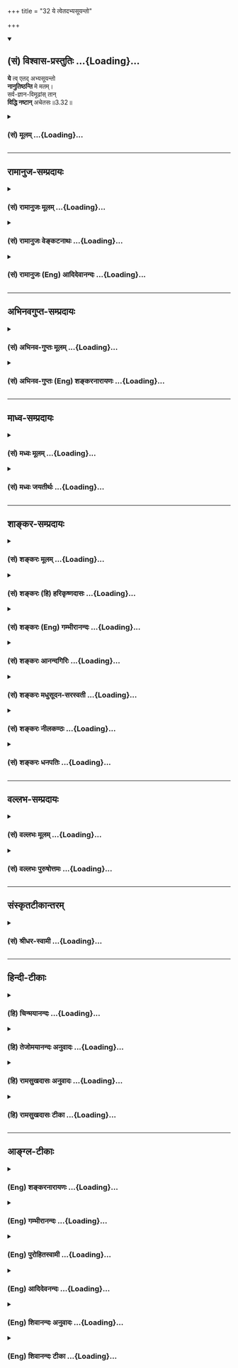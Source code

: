 +++
title = "32 ये त्वेतदभ्यसूयन्तो"

+++
<div class="js_include" newlevelforh1="2" title="(सं) विश्वास-प्रस्तुतिः" unfilled url="/mahAbhAratam/shlokashaH/06-bhIShma-parva/03-bhagavad-gItA-parva/saMskRtam/vishvAsa-prastutiH/03_karma-yogaH/32_ye_tvetadabhyasUy.md">
<details open><summary><h2>(सं) विश्वास-प्रस्तुतिः ...{Loading}...</h2></summary>

**ये** त्व् एतद् अभ्यसूयन्तो  
**नानुतिष्ठन्ति** मे मतम्।  
सर्व-ज्ञान-विमूढांस् तान्  
**विद्धि नष्टान्** अचेतसः॥3.32॥
</details>
</div>
<div class="js_include collapsed" newlevelforh1="3" title="(सं) मूलम्" unfilled url="/mahAbhAratam/shlokashaH/06-bhIShma-parva/03-bhagavad-gItA-parva/saMskRtam/mUlam/03_karma-yogaH/32_ye_tvetadabhyasUy.md">
<details><summary><h3>(सं) मूलम् ...{Loading}...</h3></summary>

ये त्वेतदभ्यसूयन्तो नानुतिष्ठन्ति मे मतम्।  
सर्वज्ञानविमूढांस्तान्विद्धि नष्टानचेतसः।।3.32।।
</details>
</div>


_________________
## रामानुज-सम्प्रदायः
<div class="js_include collapsed" newlevelforh1="3" title="(सं) रामानुजः मूलम्" unfilled url="/mahAbhAratam/shlokashaH/06-bhIShma-parva/03-bhagavad-gItA-parva/saMskRtam/rAmAnujaH/mUlam/03_karma-yogaH/32_ye_tvetadabhyasUy.md">
<details><summary><h3>(सं) रामानुजः मूलम् ...{Loading}...</h3></summary>

।।3.32।।**ये तु एतत्** सर्वम् आत्मवस्तु मच्छरीरतया मदाधारं मच्छेषभूतं
मदेकप्रवर्त्त्यम् इति **मे मतं न अनुतिष्ठन्ति** न एवम् अनुसन्धाय सर्वाणि
कर्माणि कुर्वते ये च न श्रद्दधते ये च अभ्यसूयन्तो वर्तन्ते **तान्**
सर्वेषु ज्ञानेषु विशेषेण मूढान् तत एव **नष्टान् अचेतसो विद्धि।**
चेतःकार्यं हि वस्तुयाथात्म्यनिश्चयः तदभावाद् अचेतसः विपरीतज्ञानाः
सर्वत्र विमूढाश्च। एवं प्रकृतिसंसर्गिणः तद्गुणोद्रेककृतं कर्तृत्वं तच्च
परमपुरुषायत्तम् इति अनुसन्धाय कर्मयोगयोग्येन ज्ञानयोगयोग्येन च
कर्मयोगस्य सुशकत्वाद् अप्रमादत्वाद् अन्तर्गतात्मज्ञानतया निरपेक्षत्वाद्
इतरस्य दुःशकत्वात् सप्रमादत्वात् शरीरधारणाद्यर्थतया कर्मापेक्षत्वात्
कर्मयोग एव कर्तव्यः। व्यपदेश्यस्य तु विशेषतः स एव कर्तव्य इति च उक्तम्।
अतः परम् अध्यायशेषेण ज्ञानयोगस्य दुःशकतया सप्रमादता उच्यते

</details>
</div>
<div class="js_include collapsed" newlevelforh1="3" title="(सं) रामानुजः वेङ्कटनाथः" unfilled url="/mahAbhAratam/shlokashaH/06-bhIShma-parva/03-bhagavad-gItA-parva/saMskRtam/rAmAnujaH/venkaTanAthaH/03_karma-yogaH/32_ye_tvetadabhyasUy.md">
<details><summary><h3>(सं) रामानुजः वेङ्कटनाथः ...{Loading}...</h3></summary>

  
  
।।3.32।। व्यतिरेकनिन्दयाऽप्युक्तार्थप्राशस्त्यातिरेक उच्यत
इत्यभिप्रायेणाह भगवदिति।
पूर्वोक्तव्यतिरेकरूपत्वादभ्यसूयोक्तिरश्रद्धोपलक्षणतयेत्यभिप्रायेणअश्रद्दधानानामित्याद्युक्तम्।
आधेयं शेषभूतं विधेयमपि हि शरीरमित्यभिप्रायेणमदाधारमित्यादिपदत्रयम्
स्वरूपस्थितिप्रवृत्तितादधीन्यपरं च। परबुद्धिवृत्तिविशेषरूपं मतं
कथमनुष्ठेयमननुष्ठेयं वा सिद्धवस्तुनि च कथमनुष्ठानं
इत्यत्राभिप्रेताध्याहारेणाह नैवमनुसन्धायेति। सर्वेषु ज्ञानेषु विशेषेण
मूढान् इति यथावस्थितात्मस्वरूपानभिज्ञतयाअहं मम इत्यादिषु सर्वेषु
ज्ञानेषु ज्ञातव्यवस्तूनां यथावस्थितस्वरूपप्रकारानभिज्ञानित्यर्थः।
नष्टानिति पुरुषार्थातियोग्यानित्यर्थः। किं तत्त्वज्ञानरहितस्यान्तःकरणमपि
नास्ति इत्यत्राह चेतःकार्यमिति। कार्यादर्शनात् कारणं नास्तीत्युपचर्यत
इति भावः। फलितमाह विपरीतज्ञानाः सर्वत्र विमूढाश्चेति।  
  

</details>
</div>
<div class="js_include collapsed" newlevelforh1="3" title="(सं) रामानुजः (Eng) आदिदेवानन्दः" unfilled url="/mahAbhAratam/shlokashaH/06-bhIShma-parva/03-bhagavad-gItA-parva/saMskRtam/rAmAnujaH/english/AdidevAnandaH/03_karma-yogaH/32_ye_tvetadabhyasUy.md">
<details><summary><h3>(सं) रामानुजः (Eng) आदिदेवानन्दः ...{Loading}...</h3></summary>

3.32 But those who do not follow this view of Mine, namely, that the self has Me for Its support, is subservient to Me and is actuated by Me only, i.e., those who do not perform all acts contemplating in this way as also those who have no faith in the meaning of the Sastras and calumniate them - know them to be extremely deluded and devoid of reasoning and knowledge and conseently completely lost. For, the function of the mind is the determination of the real nature of things,
and in its absence, those mentioned above are devoid of reason, and therefore apostates in knowledge and extremely deluded in all ways. For one united with the Prakrti (body), the sense of agency results from the preponderance of the Gunas of Prakrti. But this agency really rests with the Supreme Person. Contemplating thus, Karma Yoga alone should be practised by both - those who are competent for Karma Yoga only and those who are competent for Jnana Yoga. The implied superiority of Karma Yoga has the following justifications; it is easy to perform, free from
liability to lapse, and independent of anything else; it comprises the
knowledge of the self also within its scope. On the other hand Jnana
Yoga is difficult to practise, is not free from the liability to lapse,
leaves one dependent on actions for the sustenance of the body etc. And
for a distinguished perosn, this (i.e., Karma Yoga) is especially what
ought to be practised. Next, till the end of this chapter, it is
explained how Jnana Yoga, being difficult, is liable to lead to lapses.

</details>
</div>


_________________
## अभिनवगुप्त-सम्प्रदायः
<div class="js_include collapsed" newlevelforh1="3" title="(सं) अभिनव-गुप्तः मूलम्" unfilled url="/mahAbhAratam/shlokashaH/06-bhIShma-parva/03-bhagavad-gItA-parva/saMskRtam/abhinava-guptaH/mUlam/03_karma-yogaH/32_ye_tvetadabhyasUy.md">
<details><summary><h3>(सं) अभिनव-गुप्तः मूलम् ...{Loading}...</h3></summary>

।।3.31 3.32।। ये म इति। ये त्वेतदिति। एतच्च मतमाश्रित्य यः कश्चित्
यत्किंचित् करोति तत्तस्य न बन्धकम्। एतस्मिंस्तु ज्ञाने ये न श्रद्धालवः (
श्रद्धालवाः) ते विनष्टाः अविरतं जन्ममरणादि +++(S omitsआदि)+++
भयभावितत्त्वात्।

</details>
</div>
<div class="js_include collapsed" newlevelforh1="3" title="(सं) अभिनव-गुप्तः (Eng) शङ्करनारायणः" unfilled url="/mahAbhAratam/shlokashaH/06-bhIShma-parva/03-bhagavad-gItA-parva/saMskRtam/abhinava-guptaH/english/shankaranArAyaNaH/03_karma-yogaH/32_ye_tvetadabhyasUy.md">
<details><summary><h3>(सं) अभिनव-गुप्तः (Eng) शङ्करनारायणः ...{Loading}...</h3></summary>

3.31-32 Ye Me etc. Ye tvetat etc. Taking shelter in this doctrine
whosoever performs any action, it does not bind him. On the other hand
those, who have no faith is this knowledge, are lost totally; for, they
are constantly socked in the fear of birth, death etc.

</details>
</div>


_________________
## माध्व-सम्प्रदायः
<div class="js_include collapsed" newlevelforh1="3" title="(सं) मध्वः मूलम्" unfilled url="/mahAbhAratam/shlokashaH/06-bhIShma-parva/03-bhagavad-gItA-parva/saMskRtam/madhvaH/mUlam/03_karma-yogaH/32_ye_tvetadabhyasUy.md">
<details><summary><h3>(सं) मध्वः मूलम् ...{Loading}...</h3></summary>

।।3.31 3.32।। फलमाह ये म इति। ये त्वेवं निवृत्तकर्मिणस्तेऽपि मुच्यन्ते
ज्ञानद्वारा किम्वपरोक्षज्ञानिनः न तु साधनान्तरमुच्यते। निवृत्तादीनि
कर्माणि ह्यपरोक्षेशदृष्टये। अपरोक्षेशदृष्टिस्तु मुक्तौ किञ्चिन्न
मार्गते। सर्वं तदन्तराऽधाय मुक्तये साधनं भवेत्। न किञ्चिदन्तराधाय
निर्वाणायापरोक्षदृक् इति ह्युक्तं नारायणाष्टाक्षरकल्पे। अत एव
समुच्चयनिमयो निराकृतः।

</details>
</div>
<div class="js_include collapsed" newlevelforh1="3" title="(सं) मध्वः जयतीर्थः" unfilled url="/mahAbhAratam/shlokashaH/06-bhIShma-parva/03-bhagavad-gItA-parva/saMskRtam/madhvaH/jayatIrthaH/03_karma-yogaH/32_ye_tvetadabhyasUy.md">
<details><summary><h3>(सं) मध्वः जयतीर्थः ...{Loading}...</h3></summary>

।।3.31 3.32।। अन्यथाप्रतीतिं निराकर्तुं तावदुत्तरश्लोकद्वयप्रतिपाद्यमाह
**फल**मिति। केचिद्विद्वांसः कुर्वन्तीत्येतावता मया कार्यं न वा
इत्याशङ्क्य स्वोक्तकरणाकरणयोः फलमाहेत्यर्थः। मुच्यन्ते तेऽपि कर्मभिः
इत्यपिशब्देन ज्ञानमिव निवृत्तं कर्मापि मोक्षसाधनमुच्यते इत्यन्यथा
प्रतीतिनिरासाय व्याचष्टे **ये त्वि**ति। कैमुत्यद्योतनार्थोऽपिशब्दो न
समुच्चयार्थ इत्यर्थः। प्रासङ्गिकं चैतत्। समुच्चये यद्यपिशब्दः स च द्वेधा
ज्ञानमिव कर्मापि पृथक्साधनं ज्ञानकर्मसमुच्चय एवेति। तत्राद्यपक्षं
निराकरोति **न त्वि**ति। निष्कामत्वादिनाऽनुष्ठितानि यज्ञादीनि निवृत्तानि।
आदिपदेन नित्यनैमित्तिकानां ग्रहणम्। अपरोक्षा च सा ईशदृष्टिश्च तादर्थ्ये
चतुर्थी। मुक्तौ मुक्तिसाधने किञ्चित्सहकारि कर्मापि मुक्तिसाधनमुच्यत
इत्यत उक्तंसर्वमिति। तत्सर्वं निवृत्तादिकम्। अन्तरा मध्ये। ज्ञानमाधाय।
मुक्तये मुक्तेः। अहल्यायै जारेति यथा। साक्षात् साधनत्वेन श्रुतमपि कर्म
यथा व्यवहितं जातं किमपि ज्ञानं तथा नेत्युक्तम् **न किञ्चिदि**ति।
द्वितीयमपि प्रकारमतिदेशेन निराचष्टे **अत एवे**ति। अपरोक्षेशदृष्टिस्तु
मुक्तौ किञ्चिन्न मार्गते इत्युक्तत्वादेवेत्यर्थः।

</details>
</div>


_________________
## शाङ्कर-सम्प्रदायः
<div class="js_include collapsed" newlevelforh1="3" title="(सं) शङ्करः मूलम्" unfilled url="/mahAbhAratam/shlokashaH/06-bhIShma-parva/03-bhagavad-gItA-parva/saMskRtam/shankaraH/mUlam/03_karma-yogaH/32_ye_tvetadabhyasUy.md">
<details><summary><h3>(सं) शङ्करः मूलम् ...{Loading}...</h3></summary>

।।3.32।। **ये तु** तद्विपरीताः **एतत्** मम मतम् **अभ्यसूयन्तः निन्दन्तः
न अनुतिष्ठन्ति** नानुवर्तन्ते **मे मतम्** सर्वेषु ज्ञानेषु विविधं मूढाः
ते। **सर्वज्ञानविमूढान् तान् विद्धि** जानीहि **नष्टान्** नाशं गतान्
**अचेतसः** अविवेकिनः।। कस्मात् पुनः कारणात् त्वदीयं मतं नानुतिष्ठन्ति
परधर्मान् अनुतिष्ठन्ति स्वधर्मं च नानुवर्तन्ते त्वत्प्रतिकूलाः कथं न
बिभ्यति त्वच्छासनातिक्रमदोषात् तत्राह

</details>
</div>
<div class="js_include collapsed" newlevelforh1="3" title="(सं) शङ्करः (हि) हरिकृष्णदासः" unfilled url="/mahAbhAratam/shlokashaH/06-bhIShma-parva/03-bhagavad-gItA-parva/saMskRtam/shankaraH/hindI/harikRShNadAsaH/03_karma-yogaH/32_ye_tvetadabhyasUy.md">
<details><summary><h3>(सं) शङ्करः (हि) हरिकृष्णदासः ...{Loading}...</h3></summary>

।।3.32।। परंतु जो उनसे विपरीत हैं मेरे इस मतको निन्दा करते हुए इस मेरे
मतके अनुसार आचरण नहीं करते वे समस्त ज्ञानोंमें अनेक प्रकारसे मूढ़ हैं।
सब ज्ञानोंमें मोहित हुए उन अविवेकियोंको तो तू नाशको प्राप्त हुए ही जान।

</details>
</div>
<div class="js_include collapsed" newlevelforh1="3" title="(सं) शङ्करः (Eng) गम्भीरानन्दः" unfilled url="/mahAbhAratam/shlokashaH/06-bhIShma-parva/03-bhagavad-gItA-parva/saMskRtam/shankaraH/english/gambhIrAnandaH/03_karma-yogaH/32_ye_tvetadabhyasUy.md">
<details><summary><h3>(सं) शङ्करः (Eng) गम्भीरानन्दः ...{Loading}...</h3></summary>

3.32 Tu, but; ye, those who are the opposite of them (the former); who
abhyasuyantah, decrying; etat, this instruction of Mine; na, do not;
anutisthanti, follow; me, My; matam, teaching, they are deluded in
various ways with respect to all knowledge. Viddhi, know; tan, them;
sarva-jnana-vimudhan, who are deluded about off knowledge; acetasah, who
are devoid of discrimination; nastan, to have gone to ruin. 'For what
reason, again, do they not follow your teachings, perform duties that
are not theirs and not follow their own duties; How is it that by
remaining opposed to You, they do not fear the evil which will arise
from transgressing Your ;ndments; As to that, the Lord says:

</details>
</div>
<div class="js_include collapsed" newlevelforh1="3" title="(सं) शङ्करः आनन्दगिरिः" unfilled url="/mahAbhAratam/shlokashaH/06-bhIShma-parva/03-bhagavad-gItA-parva/saMskRtam/shankaraH/AnandagiriH/03_karma-yogaH/32_ye_tvetadabhyasUy.md">
<details><summary><h3>(सं) शङ्करः आनन्दगिरिः ...{Loading}...</h3></summary>

।।3.32।। भगवन्मताननुवर्तिनां प्रत्यवायित्वं प्रत्याययति **ये त्विति।**
तद्विपरीतत्वं भगवन्मतानुवर्तिभ्यो वैपरीत्यंतदेव दर्शयति
**एतदित्यादिना।** अभ्यसूयन्तस्तत्रासन्तमपि दोषमुद्भावयन्त इत्यर्थः।
सर्वज्ञानानि सगुणनिर्गुणविषयाणि। प्रमाणप्रमेयप्रयोजनविभागतो विविधत्वम्।

</details>
</div>
<div class="js_include collapsed" newlevelforh1="3" title="(सं) शङ्करः मधुसूदन-सरस्वती" unfilled url="/mahAbhAratam/shlokashaH/06-bhIShma-parva/03-bhagavad-gItA-parva/saMskRtam/shankaraH/madhusUdana-sarasvatI/03_karma-yogaH/32_ye_tvetadabhyasUy.md">
<details><summary><h3>(सं) शङ्करः मधुसूदन-सरस्वती ...{Loading}...</h3></summary>

।।3.32।। एवमन्वये गुणमुक्त्वा व्यतिरेके दोषमाह तुशब्दः
श्रद्धावद्वैधर्म्यमश्रद्धां सूचयति। तेन ये नास्तिक्यादश्रद्दधाना
अभ्यसूयन्तो दोषमुद्भावयन्तः एतन्मम मतं नानुवर्तन्ते तानचेतसो
दुष्टचित्तान् अतएव सर्वज्ञानविमूढान् सर्वत्र कर्मणि ब्रह्मणि सगुणे
निर्गुणे च यज्ज्ञानं तत्र विविधं प्रमाणतः प्रमेयतः प्रयोजनतश्च मूढान्
सर्वप्रकारेणायोग्यान्नष्टान् सर्वपुरुषार्थभ्रष्टान्विद्धि जानीहि।

</details>
</div>
<div class="js_include collapsed" newlevelforh1="3" title="(सं) शङ्करः नीलकण्ठः" unfilled url="/mahAbhAratam/shlokashaH/06-bhIShma-parva/03-bhagavad-gItA-parva/saMskRtam/shankaraH/nIlakaNThaH/03_karma-yogaH/32_ye_tvetadabhyasUy.md">
<details><summary><h3>(सं) शङ्करः नीलकण्ठः ...{Loading}...</h3></summary>

।।3.32।। विपक्षे दोषमाह **येत्विति।** सर्वशब्द ईश्वरवाची। सर्वं समाप्नोषि
ततोऽसि सर्वः इति निर्वचनात्। तस्य ज्ञाने विषये विशेषेण
मूढान्पारोक्ष्येणापि ते ईश्वरमजानन्तो देहमात्रनिष्ठास्तान्
नष्टान्स्वर्गापवर्गभ्रष्टान् अचेतसः विवेकशून्यान्।

</details>
</div>
<div class="js_include collapsed" newlevelforh1="3" title="(सं) शङ्करः धनपतिः" unfilled url="/mahAbhAratam/shlokashaH/06-bhIShma-parva/03-bhagavad-gItA-parva/saMskRtam/shankaraH/dhanapatiH/03_karma-yogaH/32_ye_tvetadabhyasUy.md">
<details><summary><h3>(सं) शङ्करः धनपतिः ...{Loading}...</h3></summary>

।।3.32।। येतु तद्विपरीताः श्रद्धाहीना एतन्मम मतमभ्यसूयन्तः गुणेऽपि
दोषमारोप्य निन्दन्तः नानुतिष्ठन्ति तान् कर्मज्ञाने सगुणज्ञाने
निर्गुणज्ञाने चेति सर्वेषु ज्ञानेषु विविधप्रमाणप्रमेयप्रयोजनविभागे
मूढान् सर्वप्रकारेणायोग्यान् अचेतसोऽविवेकिनो दुष्टचेतसो नष्टान्
सर्वपुरुषार्थेभ्यो भ्रष्टान् विद्धि। सर्वशब्द ईश्वरवाचीसर्वं समाप्नोषि
ततोऽसि सर्वः इति निर्वचनात्। तस्य ज्ञाने इति व्याख्यानं तुक्तव्याख्याने
ईश्वरज्ञानस्यान्तर्भावात् व्यर्थमेव लोकप्रसिद्धित्याग इत्यत उपेक्ष्यम्।

</details>
</div>


_________________
## वल्लभ-सम्प्रदायः
<div class="js_include collapsed" newlevelforh1="3" title="(सं) वल्लभः मूलम्" unfilled url="/mahAbhAratam/shlokashaH/06-bhIShma-parva/03-bhagavad-gItA-parva/saMskRtam/vallabhaH/mUlam/03_karma-yogaH/32_ye_tvetadabhyasUy.md">
<details><summary><h3>(सं) वल्लभः मूलम् ...{Loading}...</h3></summary>

।।3.32।। विपक्षे दोषमाह ये त्विति।

</details>
</div>
<div class="js_include collapsed" newlevelforh1="3" title="(सं) वल्लभः पुरुषोत्तमः" unfilled url="/mahAbhAratam/shlokashaH/06-bhIShma-parva/03-bhagavad-gItA-parva/saMskRtam/vallabhaH/puruShottamaH/03_karma-yogaH/32_ye_tvetadabhyasUy.md">
<details><summary><h3>(सं) वल्लभः पुरुषोत्तमः ...{Loading}...</h3></summary>

  
  
।।3.32।। ये मदाज्ञारूपत्वं विहाय कर्मैव फलसाधकं फलरूपमिति ज्ञात्वा
कुर्वन्ति ते नश्यन्तीत्याहुः ये त्वेतदिति। ये तु एतन्मम मतमभ्यसूयन्तः
कौटिल्येन जानन्तो नानुतिष्ठन्ति तान् सर्वज्ञानविमूढान् अचेतसः
शून्यहृदयान् नष्टान् नाशं प्राप्तान् विद्धि जानीहि। मदाज्ञातिरेकं
कर्मकर्त्तारो नश्यन्तीति भावः।  
  

</details>
</div>


_________________
## संस्कृतटीकान्तरम्
<div class="js_include collapsed" newlevelforh1="3" title="(सं) श्रीधर-स्वामी" unfilled url="/mahAbhAratam/shlokashaH/06-bhIShma-parva/03-bhagavad-gItA-parva/saMskRtam/shrIdhara-svAmI/03_karma-yogaH/32_ye_tvetadabhyasUy.md">
<details><summary><h3>(सं) श्रीधर-स्वामी ...{Loading}...</h3></summary>

।।3.32।। विपक्षे दोषमाह **येत्विति।** ये तु मे मतमीश्वरार्थं कर्म
कर्तव्यमित्यनुशासनमभ्यसूयन्तो द्विषन्तो नानुतिष्ठन्ति तानचेतसो
विवेकशून्यानतएव सर्वस्मिन्कर्मणि ब्रह्मविषये च यज्ज्ञानं तत्र
विमूढान्नष्टान्विद्धि।

</details>
</div>


_________________
## हिन्दी-टीकाः
<div class="js_include collapsed" newlevelforh1="3" title="(हि) चिन्मयानन्दः" unfilled url="/mahAbhAratam/shlokashaH/06-bhIShma-parva/03-bhagavad-gItA-parva/hindI/chinmayAnandaH/03_karma-yogaH/32_ye_tvetadabhyasUy.md">
<details><summary><h3>(हि) चिन्मयानन्दः ...{Loading}...</h3></summary>

।।3.32।। भगवान् के उपदेश में दोष देखकर उसका पालन न करने से मनुष्य और भी
अधिक मोहित हुआ अपनी ही हानि कर लेगा। जीवन के मार्ग को भली प्रकार समझ लेने
पर ही मनुष्य को कर्ममय जीवन जीने के लिये उत्साहित किया जा सकता है। यदि
मनुष्य पहले से किसी सिद्धांत की ही निन्दा में प्रवृत्त हो जाता है तो उस
सिद्धांत के अनुरूप जीवन यापन की कोई सम्भावना ही नहीं रह जाती। कर्मयोग
जीवन यापन का एक मार्ग है और उसके कल्याणकारी फल को प्राप्त करने के लिये
हमें तदनुसार ही जीवन जीना होगा। अहंकार और स्वार्थ को त्यागकर कर्म करना ही
आदर्श जीवन है जिसके द्वारा मनुष्य को नित्य और महान् उपलब्धियां प्राप्त
हो सकती हैं। ऐसे जीवन का त्याग करने का अर्थ है अविवेक को निमन्त्रण देना
और अन्त में स्वयं का नाश कराना। बुद्धि के कारण ही मनुष्य को प्राणि जगत्
में सर्वोच्च स्थान प्राप्त है। बुद्धि में स्थित आत्मानात्मविवेक सत्य और
मिथ्या का विवेक करने की क्षमता का सदुपयोग ही आत्मविकास का एकमात्र उपाय
है। विवेक के नष्ट होने पर वह पशु के समान मन की प्रवृत्तियों के अनुसार
व्यवहार करने लगता है तथा मनुष्य जीवन के परम पुरुषार्थ को प्राप्त नहीं कर
पाता। यही उसका विनाश है। क्या कारण है कि लोग इस उपदेशानुसार कर्तव्य पालन
नहीं करते भगवान् के उपदेश का उल्लंघन करने में उन्हें भय क्यों नहीं लगता
इसका उत्तर है

</details>
</div>
<div class="js_include collapsed" newlevelforh1="3" title="(हि) तेजोमयानन्दः अनुवादः" unfilled url="/mahAbhAratam/shlokashaH/06-bhIShma-parva/03-bhagavad-gItA-parva/hindI/tejomayAnandaH/anuvAdaH/03_karma-yogaH/32_ye_tvetadabhyasUy.md">
<details><summary><h3>(हि) तेजोमयानन्दः अनुवादः ...{Loading}...</h3></summary>

।।3.32।। परन्तु जो दोष दृष्टि वाले मूढ़ लोग इस मेरे मत का पालन नहीं
करते, उन सब ज्ञानों में मोहित चित्तवालों को नष्ट हुये ही तुम समझो।।

</details>
</div>
<div class="js_include collapsed" newlevelforh1="3" title="(हि) रामसुखदासः अनुवादः" unfilled url="/mahAbhAratam/shlokashaH/06-bhIShma-parva/03-bhagavad-gItA-parva/hindI/rAmasukhadAsaH/anuvAdaH/03_karma-yogaH/32_ye_tvetadabhyasUy.md">
<details><summary><h3>(हि) रामसुखदासः अनुवादः ...{Loading}...</h3></summary>

।।3.32।। परन्तु जो मनुष्य मेरे इस मतमें दोष-दृष्टि करते हुए इसका
अनुष्ठान नहीं करते, उन सम्पूर्ण ज्ञानोंमें मोहित और अविवेकी मनुष्योंको
नष्ट हुए ही समझो।

</details>
</div>
<div class="js_include collapsed" newlevelforh1="3" title="(हि) रामसुखदासः टीका" unfilled url="/mahAbhAratam/shlokashaH/06-bhIShma-parva/03-bhagavad-gItA-parva/hindI/rAmasukhadAsaH/TIkA/03_karma-yogaH/32_ye_tvetadabhyasUy.md">
<details><summary><h3>(हि) रामसुखदासः टीका ...{Loading}...</h3></summary>

3.32।।***व्याख्या--*'ये त्वेतदभ्यसूयन्तो नानुतिष्ठन्ति मे
मतम्'--**तीसवें श्लोकमें वर्णित सिद्धान्तके अनुसार चलनेवालोंके लाभका
वर्णन इकतीसवें श्लोकमें करनेके बाद इस सिद्धान्तके अनुसार न चलनेवालोंकी
पृथक्ता करने-हेतु यहाँ **'तु'** पदका प्रयोग हुआ है। जैसे संसारमें सभी
स्वार्थी मनुष्य चाहते हैं कि हमें ही सब पदार्थ मिलें, हमें ही लाभ हो,
ऐसे ही भगवान् भी चाहते हैं कि समस्त कर्मोंको मेरे ही अर्पण किया जाय,
मेरेको ही स्वामी माना जाय-- इस प्रकार मानना 'भगवान्' पर दोषारोपण करना
है। कामनाके बिना संसारका कार्य कैसे चलेगा; ममताका सर्वथा त्याग तो हो ही
नहीं सकता; राग-द्वेषादि विकारोंसे रहित होना असम्भव है-- इस प्रकार मानना
भगवान्के 'मत' पर दोषारोपण करना है। भोग और संग्रहकी इच्छावाले जो मनुष्य
शरीरादि पदार्थोंको अपने और अपने लिये मानते हैं और समस्त कर्म अपने लिये
ही करते हैं, वे भगवान्के मतके अनुसार नहीं चलते।

</details>
</div>


_________________
## आङ्ग्ल-टीकाः
<div class="js_include collapsed" newlevelforh1="3" title="(Eng) शङ्करनारायणः" unfilled url="/mahAbhAratam/shlokashaH/06-bhIShma-parva/03-bhagavad-gItA-parva/english/shankaranArAyaNaH/03_karma-yogaH/32_ye_tvetadabhyasUy.md">
<details><summary><h3>(Eng) शङ्करनारायणः ...{Loading}...</h3></summary>

3.32. But those who, finding fault, do not follow this doctrine of Mine-be sure that these men to be highly deluded in all \[branches of\]
knowledge and to be lost and brainless.

</details>
</div>
<div class="js_include collapsed" newlevelforh1="3" title="(Eng) गम्भीरानन्दः" unfilled url="/mahAbhAratam/shlokashaH/06-bhIShma-parva/03-bhagavad-gItA-parva/english/gambhIrAnandaH/03_karma-yogaH/32_ye_tvetadabhyasUy.md">
<details><summary><h3>(Eng) गम्भीरानन्दः ...{Loading}...</h3></summary>

3.32 But those who, decaying \[Finding fault where there is none.\]
this, do not follow My teaching, know them-who are deluded about all knoweldge \[Knowledge concerning the alified and the un-alified Brahman.\] and who are devoid of discrimination-to have gone to ruin.

</details>
</div>
<div class="js_include collapsed" newlevelforh1="3" title="(Eng) पुरोहितस्वामी" unfilled url="/mahAbhAratam/shlokashaH/06-bhIShma-parva/03-bhagavad-gItA-parva/english/purohitasvAmI/03_karma-yogaH/32_ye_tvetadabhyasUy.md">
<details><summary><h3>(Eng) पुरोहितस्वामी ...{Loading}...</h3></summary>

3.32 But they who ridicule My word and do not keep it, are ignorant,
devoid of wisdom and blind. They seek but their own destruction.

</details>
</div>
<div class="js_include collapsed" newlevelforh1="3" title="(Eng) आदिदेवनन्दः" unfilled url="/mahAbhAratam/shlokashaH/06-bhIShma-parva/03-bhagavad-gItA-parva/english/AdidevanandaH/03_karma-yogaH/32_ye_tvetadabhyasUy.md">
<details><summary><h3>(Eng) आदिदेवनन्दः ...{Loading}...</h3></summary>

3.32 But those who calumniate it, and those who do not practise this teaching of Mine - know them to be absolutely senseless and devoid of all knowledge, and therefore lost.

</details>
</div>
<div class="js_include collapsed" newlevelforh1="3" title="(Eng) शिवानन्दः अनुवादः" unfilled url="/mahAbhAratam/shlokashaH/06-bhIShma-parva/03-bhagavad-gItA-parva/english/shivAnandaH/anuvAdaH/03_karma-yogaH/32_ye_tvetadabhyasUy.md">
<details><summary><h3>(Eng) शिवानन्दः अनुवादः ...{Loading}...</h3></summary>

3.32 But those who carp at My teaching and do not practise it, deluded of all knowledge, and devoid of discrimination, know them to be doomed to destruction.

</details>
</div>
<div class="js_include collapsed" newlevelforh1="3" title="(Eng) शिवानन्दः टीका" unfilled url="/mahAbhAratam/shlokashaH/06-bhIShma-parva/03-bhagavad-gItA-parva/english/shivAnandaH/TIkA/03_karma-yogaH/32_ye_tvetadabhyasUy.md">
<details><summary><h3>(Eng) शिवानन्दः टीका ...{Loading}...</h3></summary>

3.32 ये those who; तु but; एतत् this; अभ्यसूयन्तः carping at; न not;
अनुतिष्ठन्ति practise; मे My; मतम् teaching; सर्वज्ञानविमूढान् deluded of all knowledge; तान् them; विद्धि know; नष्टान् ruined; अचेतसः devoid of discrimination.Commentary The pigheaded people who are obstinate; who find fault with the teachings of the Lord and who do not practise them are certainly doomed to destruction. They are incorrigible and senseless persons indeed.

</details>
</div>
